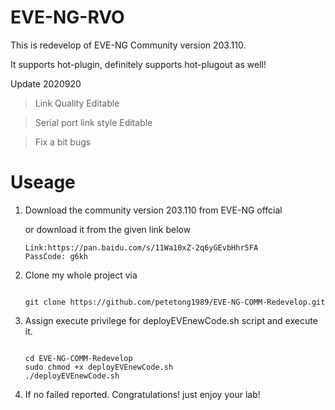 # EVE-NG-RVO
This is redevelop of EVE-NG Community version 203.110. 

It supports hot-plugin, definitely supports hot-plugout as well!

Update 2020920
> Link Quality Editable

> Serial port link style Editable

> Fix a bit bugs

# Useage

1. Download the community version 203.110 from EVE-NG offcial  

    or download it from the given link below
    ```
    Link:https://pan.baidu.com/s/11Wa10xZ-2q6yGEvbHhr5FA
    PassCode: g6kh
    ```

2. Clone my whole project via    

    ```shell

    git clone https://github.com/petetong1989/EVE-NG-COMM-Redevelop.git
    
    ```

3. Assign execute privilege for deployEVEnewCode.sh script and execute it.  

    ```shell
    
    cd EVE-NG-COMM-Redevelop
    sudo chmod +x deployEVEnewCode.sh
    ./deployEVEnewCode.sh
    
    ```

4. If no failed reported. Congratulations! just enjoy your lab!
